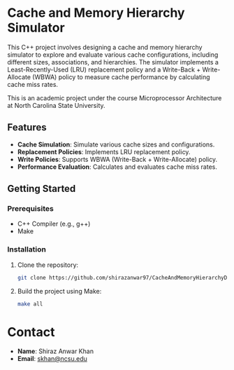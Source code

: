 # Cache and Memory Hierarchy Simulator

This C++ project involves designing a cache and memory hierarchy simulator to explore and evaluate various cache configurations, including different sizes, associations, and hierarchies. The simulator implements a Least-Recently-Used (LRU) replacement policy and a Write-Back + Write-Allocate (WBWA) policy to measure cache performance by calculating cache miss rates.

This is an academic project under the course Microprocessor Architecture at North Carolina State University.

## Features

- **Cache Simulation**: Simulate various cache sizes and configurations.
- **Replacement Policies**: Implements LRU replacement policy.
- **Write Policies**: Supports WBWA (Write-Back + Write-Allocate) policy.
- **Performance Evaluation**: Calculates and evaluates cache miss rates.

## Getting Started

### Prerequisites

- C++ Compiler (e.g., g++)
- Make

### Installation

1. Clone the repository:

   ```bash
   git clone https://github.com/shirazanwar97/CacheAndMemoryHierarchyDesignSimulator
   ```

2. Build the project using Make:

   ```bash
   make all
   ```

# Contact

- **Name**: Shiraz Anwar Khan
- **Email**: skhan@ncsu.edu
